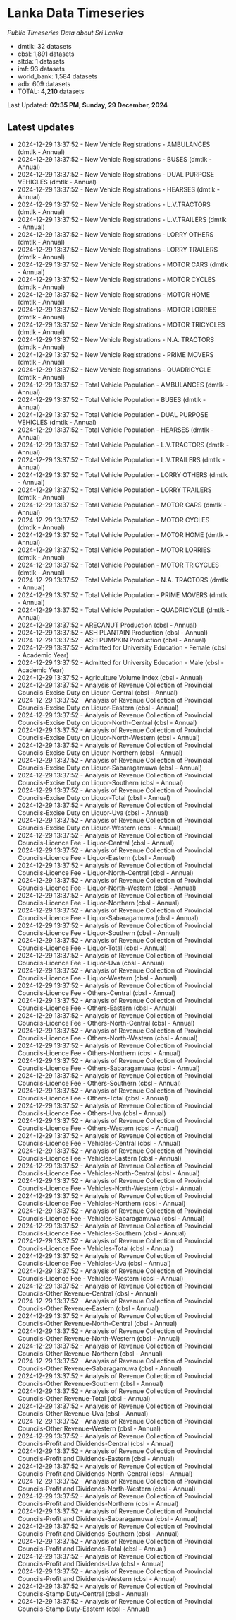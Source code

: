 # Lanka Data Timeseries
*Public Timeseries Data about Sri Lanka*

* dmtlk: 32 datasets
* cbsl: 1,891 datasets
* sltda: 1 datasets
* imf: 93 datasets
* world_bank: 1,584 datasets
* adb: 609 datasets
* TOTAL: **4,210** datasets

Last Updated: **02:35 PM, Sunday, 29 December, 2024**

## Latest updates

* 2024-12-29 13:37:52 - New Vehicle Registrations - AMBULANCES (dmtlk - Annual)
* 2024-12-29 13:37:52 - New Vehicle Registrations - BUSES (dmtlk - Annual)
* 2024-12-29 13:37:52 - New Vehicle Registrations - DUAL PURPOSE VEHICLES (dmtlk - Annual)
* 2024-12-29 13:37:52 - New Vehicle Registrations - HEARSES (dmtlk - Annual)
* 2024-12-29 13:37:52 - New Vehicle Registrations - L.V.TRACTORS (dmtlk - Annual)
* 2024-12-29 13:37:52 - New Vehicle Registrations - L.V.TRAILERS (dmtlk - Annual)
* 2024-12-29 13:37:52 - New Vehicle Registrations - LORRY OTHERS (dmtlk - Annual)
* 2024-12-29 13:37:52 - New Vehicle Registrations - LORRY TRAILERS (dmtlk - Annual)
* 2024-12-29 13:37:52 - New Vehicle Registrations - MOTOR CARS (dmtlk - Annual)
* 2024-12-29 13:37:52 - New Vehicle Registrations - MOTOR CYCLES (dmtlk - Annual)
* 2024-12-29 13:37:52 - New Vehicle Registrations - MOTOR HOME (dmtlk - Annual)
* 2024-12-29 13:37:52 - New Vehicle Registrations - MOTOR LORRIES (dmtlk - Annual)
* 2024-12-29 13:37:52 - New Vehicle Registrations - MOTOR TRICYCLES (dmtlk - Annual)
* 2024-12-29 13:37:52 - New Vehicle Registrations - N.A. TRACTORS (dmtlk - Annual)
* 2024-12-29 13:37:52 - New Vehicle Registrations - PRIME MOVERS (dmtlk - Annual)
* 2024-12-29 13:37:52 - New Vehicle Registrations - QUADRICYCLE (dmtlk - Annual)
* 2024-12-29 13:37:52 - Total Vehicle Population - AMBULANCES (dmtlk - Annual)
* 2024-12-29 13:37:52 - Total Vehicle Population - BUSES (dmtlk - Annual)
* 2024-12-29 13:37:52 - Total Vehicle Population - DUAL PURPOSE VEHICLES (dmtlk - Annual)
* 2024-12-29 13:37:52 - Total Vehicle Population - HEARSES (dmtlk - Annual)
* 2024-12-29 13:37:52 - Total Vehicle Population - L.V.TRACTORS (dmtlk - Annual)
* 2024-12-29 13:37:52 - Total Vehicle Population - L.V.TRAILERS (dmtlk - Annual)
* 2024-12-29 13:37:52 - Total Vehicle Population - LORRY OTHERS (dmtlk - Annual)
* 2024-12-29 13:37:52 - Total Vehicle Population - LORRY TRAILERS (dmtlk - Annual)
* 2024-12-29 13:37:52 - Total Vehicle Population - MOTOR CARS (dmtlk - Annual)
* 2024-12-29 13:37:52 - Total Vehicle Population - MOTOR CYCLES (dmtlk - Annual)
* 2024-12-29 13:37:52 - Total Vehicle Population - MOTOR HOME (dmtlk - Annual)
* 2024-12-29 13:37:52 - Total Vehicle Population - MOTOR LORRIES (dmtlk - Annual)
* 2024-12-29 13:37:52 - Total Vehicle Population - MOTOR TRICYCLES (dmtlk - Annual)
* 2024-12-29 13:37:52 - Total Vehicle Population - N.A. TRACTORS (dmtlk - Annual)
* 2024-12-29 13:37:52 - Total Vehicle Population - PRIME MOVERS (dmtlk - Annual)
* 2024-12-29 13:37:52 - Total Vehicle Population - QUADRICYCLE (dmtlk - Annual)
* 2024-12-29 13:37:52 - ARECANUT Production (cbsl - Annual)
* 2024-12-29 13:37:52 - ASH PLANTAIN Production (cbsl - Annual)
* 2024-12-29 13:37:52 - ASH PUMPKIN Production (cbsl - Annual)
* 2024-12-29 13:37:52 - Admitted for University Education - Female (cbsl - Academic Year)
* 2024-12-29 13:37:52 - Admitted for University Education - Male (cbsl - Academic Year)
* 2024-12-29 13:37:52 - Agriculture Volume Index (cbsl - Annual)
* 2024-12-29 13:37:52 - Analysis of Revenue Collection of Provincial Councils-Excise Duty on Liquor-Central (cbsl - Annual)
* 2024-12-29 13:37:52 - Analysis of Revenue Collection of Provincial Councils-Excise Duty on Liquor-Eastern (cbsl - Annual)
* 2024-12-29 13:37:52 - Analysis of Revenue Collection of Provincial Councils-Excise Duty on Liquor-North-Central (cbsl - Annual)
* 2024-12-29 13:37:52 - Analysis of Revenue Collection of Provincial Councils-Excise Duty on Liquor-North-Western (cbsl - Annual)
* 2024-12-29 13:37:52 - Analysis of Revenue Collection of Provincial Councils-Excise Duty on Liquor-Northern (cbsl - Annual)
* 2024-12-29 13:37:52 - Analysis of Revenue Collection of Provincial Councils-Excise Duty on Liquor-Sabaragamuwa (cbsl - Annual)
* 2024-12-29 13:37:52 - Analysis of Revenue Collection of Provincial Councils-Excise Duty on Liquor-Southern (cbsl - Annual)
* 2024-12-29 13:37:52 - Analysis of Revenue Collection of Provincial Councils-Excise Duty on Liquor-Total (cbsl - Annual)
* 2024-12-29 13:37:52 - Analysis of Revenue Collection of Provincial Councils-Excise Duty on Liquor-Uva (cbsl - Annual)
* 2024-12-29 13:37:52 - Analysis of Revenue Collection of Provincial Councils-Excise Duty on Liquor-Western (cbsl - Annual)
* 2024-12-29 13:37:52 - Analysis of Revenue Collection of Provincial Councils-Licence Fee - Liquor-Central (cbsl - Annual)
* 2024-12-29 13:37:52 - Analysis of Revenue Collection of Provincial Councils-Licence Fee - Liquor-Eastern (cbsl - Annual)
* 2024-12-29 13:37:52 - Analysis of Revenue Collection of Provincial Councils-Licence Fee - Liquor-North-Central (cbsl - Annual)
* 2024-12-29 13:37:52 - Analysis of Revenue Collection of Provincial Councils-Licence Fee - Liquor-North-Western (cbsl - Annual)
* 2024-12-29 13:37:52 - Analysis of Revenue Collection of Provincial Councils-Licence Fee - Liquor-Northern (cbsl - Annual)
* 2024-12-29 13:37:52 - Analysis of Revenue Collection of Provincial Councils-Licence Fee - Liquor-Sabaragamuwa (cbsl - Annual)
* 2024-12-29 13:37:52 - Analysis of Revenue Collection of Provincial Councils-Licence Fee - Liquor-Southern (cbsl - Annual)
* 2024-12-29 13:37:52 - Analysis of Revenue Collection of Provincial Councils-Licence Fee - Liquor-Total (cbsl - Annual)
* 2024-12-29 13:37:52 - Analysis of Revenue Collection of Provincial Councils-Licence Fee - Liquor-Uva (cbsl - Annual)
* 2024-12-29 13:37:52 - Analysis of Revenue Collection of Provincial Councils-Licence Fee - Liquor-Western (cbsl - Annual)
* 2024-12-29 13:37:52 - Analysis of Revenue Collection of Provincial Councils-Licence Fee - Others-Central (cbsl - Annual)
* 2024-12-29 13:37:52 - Analysis of Revenue Collection of Provincial Councils-Licence Fee - Others-Eastern (cbsl - Annual)
* 2024-12-29 13:37:52 - Analysis of Revenue Collection of Provincial Councils-Licence Fee - Others-North-Central (cbsl - Annual)
* 2024-12-29 13:37:52 - Analysis of Revenue Collection of Provincial Councils-Licence Fee - Others-North-Western (cbsl - Annual)
* 2024-12-29 13:37:52 - Analysis of Revenue Collection of Provincial Councils-Licence Fee - Others-Northern (cbsl - Annual)
* 2024-12-29 13:37:52 - Analysis of Revenue Collection of Provincial Councils-Licence Fee - Others-Sabaragamuwa (cbsl - Annual)
* 2024-12-29 13:37:52 - Analysis of Revenue Collection of Provincial Councils-Licence Fee - Others-Southern (cbsl - Annual)
* 2024-12-29 13:37:52 - Analysis of Revenue Collection of Provincial Councils-Licence Fee - Others-Total (cbsl - Annual)
* 2024-12-29 13:37:52 - Analysis of Revenue Collection of Provincial Councils-Licence Fee - Others-Uva (cbsl - Annual)
* 2024-12-29 13:37:52 - Analysis of Revenue Collection of Provincial Councils-Licence Fee - Others-Western (cbsl - Annual)
* 2024-12-29 13:37:52 - Analysis of Revenue Collection of Provincial Councils-Licence Fee - Vehicles-Central (cbsl - Annual)
* 2024-12-29 13:37:52 - Analysis of Revenue Collection of Provincial Councils-Licence Fee - Vehicles-Eastern (cbsl - Annual)
* 2024-12-29 13:37:52 - Analysis of Revenue Collection of Provincial Councils-Licence Fee - Vehicles-North-Central (cbsl - Annual)
* 2024-12-29 13:37:52 - Analysis of Revenue Collection of Provincial Councils-Licence Fee - Vehicles-North-Western (cbsl - Annual)
* 2024-12-29 13:37:52 - Analysis of Revenue Collection of Provincial Councils-Licence Fee - Vehicles-Northern (cbsl - Annual)
* 2024-12-29 13:37:52 - Analysis of Revenue Collection of Provincial Councils-Licence Fee - Vehicles-Sabaragamuwa (cbsl - Annual)
* 2024-12-29 13:37:52 - Analysis of Revenue Collection of Provincial Councils-Licence Fee - Vehicles-Southern (cbsl - Annual)
* 2024-12-29 13:37:52 - Analysis of Revenue Collection of Provincial Councils-Licence Fee - Vehicles-Total (cbsl - Annual)
* 2024-12-29 13:37:52 - Analysis of Revenue Collection of Provincial Councils-Licence Fee - Vehicles-Uva (cbsl - Annual)
* 2024-12-29 13:37:52 - Analysis of Revenue Collection of Provincial Councils-Licence Fee - Vehicles-Western (cbsl - Annual)
* 2024-12-29 13:37:52 - Analysis of Revenue Collection of Provincial Councils-Other Revenue-Central (cbsl - Annual)
* 2024-12-29 13:37:52 - Analysis of Revenue Collection of Provincial Councils-Other Revenue-Eastern (cbsl - Annual)
* 2024-12-29 13:37:52 - Analysis of Revenue Collection of Provincial Councils-Other Revenue-North-Central (cbsl - Annual)
* 2024-12-29 13:37:52 - Analysis of Revenue Collection of Provincial Councils-Other Revenue-North-Western (cbsl - Annual)
* 2024-12-29 13:37:52 - Analysis of Revenue Collection of Provincial Councils-Other Revenue-Northern (cbsl - Annual)
* 2024-12-29 13:37:52 - Analysis of Revenue Collection of Provincial Councils-Other Revenue-Sabaragamuwa (cbsl - Annual)
* 2024-12-29 13:37:52 - Analysis of Revenue Collection of Provincial Councils-Other Revenue-Southern (cbsl - Annual)
* 2024-12-29 13:37:52 - Analysis of Revenue Collection of Provincial Councils-Other Revenue-Total (cbsl - Annual)
* 2024-12-29 13:37:52 - Analysis of Revenue Collection of Provincial Councils-Other Revenue-Uva (cbsl - Annual)
* 2024-12-29 13:37:52 - Analysis of Revenue Collection of Provincial Councils-Other Revenue-Western (cbsl - Annual)
* 2024-12-29 13:37:52 - Analysis of Revenue Collection of Provincial Councils-Profit and Dividends-Central (cbsl - Annual)
* 2024-12-29 13:37:52 - Analysis of Revenue Collection of Provincial Councils-Profit and Dividends-Eastern (cbsl - Annual)
* 2024-12-29 13:37:52 - Analysis of Revenue Collection of Provincial Councils-Profit and Dividends-North-Central (cbsl - Annual)
* 2024-12-29 13:37:52 - Analysis of Revenue Collection of Provincial Councils-Profit and Dividends-North-Western (cbsl - Annual)
* 2024-12-29 13:37:52 - Analysis of Revenue Collection of Provincial Councils-Profit and Dividends-Northern (cbsl - Annual)
* 2024-12-29 13:37:52 - Analysis of Revenue Collection of Provincial Councils-Profit and Dividends-Sabaragamuwa (cbsl - Annual)
* 2024-12-29 13:37:52 - Analysis of Revenue Collection of Provincial Councils-Profit and Dividends-Southern (cbsl - Annual)
* 2024-12-29 13:37:52 - Analysis of Revenue Collection of Provincial Councils-Profit and Dividends-Total (cbsl - Annual)
* 2024-12-29 13:37:52 - Analysis of Revenue Collection of Provincial Councils-Profit and Dividends-Uva (cbsl - Annual)
* 2024-12-29 13:37:52 - Analysis of Revenue Collection of Provincial Councils-Profit and Dividends-Western (cbsl - Annual)
* 2024-12-29 13:37:52 - Analysis of Revenue Collection of Provincial Councils-Stamp Duty-Central (cbsl - Annual)
* 2024-12-29 13:37:52 - Analysis of Revenue Collection of Provincial Councils-Stamp Duty-Eastern (cbsl - Annual)